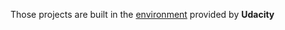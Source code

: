 Those projects are built in the [environment](https://github.com/udacity/CarND-Term1-Starter-Kit/blob/master/README.md) provided by **Udacity**
